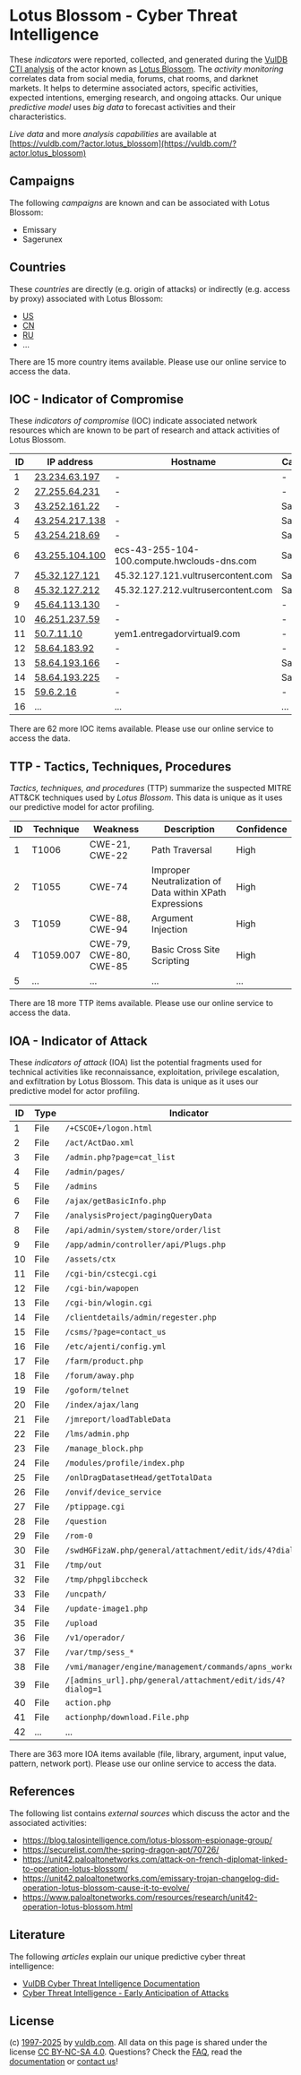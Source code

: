 # Lotus Blossom - Cyber Threat Intelligence

These _indicators_ were reported, collected, and generated during the [VulDB CTI analysis](https://vuldb.com/?kb.cti) of the actor known as [Lotus Blossom](https://vuldb.com/?actor.lotus_blossom). The _activity monitoring_ correlates data from social media, forums, chat rooms, and darknet markets. It helps to determine associated actors, specific activities, expected intentions, emerging research, and ongoing attacks. Our unique _predictive model_ uses _big data_ to forecast activities and their characteristics.

_Live data_ and more _analysis capabilities_ are available at [https://vuldb.com/?actor.lotus_blossom](https://vuldb.com/?actor.lotus_blossom)

## Campaigns

The following _campaigns_ are known and can be associated with Lotus Blossom:

* Emissary
* Sagerunex

## Countries

These _countries_ are directly (e.g. origin of attacks) or indirectly (e.g. access by proxy) associated with Lotus Blossom:

* [US](https://vuldb.com/?country.us)
* [CN](https://vuldb.com/?country.cn)
* [RU](https://vuldb.com/?country.ru)
* ...

There are 15 more country items available. Please use our online service to access the data.

## IOC - Indicator of Compromise

These _indicators of compromise_ (IOC) indicate associated network resources which are known to be part of research and attack activities of Lotus Blossom.

ID | IP address | Hostname | Campaign | Confidence
-- | ---------- | -------- | -------- | ----------
1 | [23.234.63.197](https://vuldb.com/?ip.23.234.63.197) | - | - | High
2 | [27.255.64.231](https://vuldb.com/?ip.27.255.64.231) | - | - | High
3 | [43.252.161.22](https://vuldb.com/?ip.43.252.161.22) | - | Sagerunex | High
4 | [43.254.217.138](https://vuldb.com/?ip.43.254.217.138) | - | Sagerunex | High
5 | [43.254.218.69](https://vuldb.com/?ip.43.254.218.69) | - | Sagerunex | High
6 | [43.255.104.100](https://vuldb.com/?ip.43.255.104.100) | ecs-43-255-104-100.compute.hwclouds-dns.com | Sagerunex | High
7 | [45.32.127.121](https://vuldb.com/?ip.45.32.127.121) | 45.32.127.121.vultrusercontent.com | Sagerunex | Medium
8 | [45.32.127.212](https://vuldb.com/?ip.45.32.127.212) | 45.32.127.212.vultrusercontent.com | Sagerunex | Medium
9 | [45.64.113.130](https://vuldb.com/?ip.45.64.113.130) | - | - | High
10 | [46.251.237.59](https://vuldb.com/?ip.46.251.237.59) | - | - | High
11 | [50.7.11.10](https://vuldb.com/?ip.50.7.11.10) | yem1.entregadorvirtual9.com | - | High
12 | [58.64.183.92](https://vuldb.com/?ip.58.64.183.92) | - | - | High
13 | [58.64.193.166](https://vuldb.com/?ip.58.64.193.166) | - | Sagerunex | High
14 | [58.64.193.225](https://vuldb.com/?ip.58.64.193.225) | - | Sagerunex | High
15 | [59.6.2.16](https://vuldb.com/?ip.59.6.2.16) | - | - | High
16 | ... | ... | ... | ...

There are 62 more IOC items available. Please use our online service to access the data.

## TTP - Tactics, Techniques, Procedures

_Tactics, techniques, and procedures_ (TTP) summarize the suspected MITRE ATT&CK techniques used by _Lotus Blossom_. This data is unique as it uses our predictive model for actor profiling.

ID | Technique | Weakness | Description | Confidence
-- | --------- | -------- | ----------- | ----------
1 | T1006 | CWE-21, CWE-22 | Path Traversal | High
2 | T1055 | CWE-74 | Improper Neutralization of Data within XPath Expressions | High
3 | T1059 | CWE-88, CWE-94 | Argument Injection | High
4 | T1059.007 | CWE-79, CWE-80, CWE-85 | Basic Cross Site Scripting | High
5 | ... | ... | ... | ...

There are 18 more TTP items available. Please use our online service to access the data.

## IOA - Indicator of Attack

These _indicators of attack_ (IOA) list the potential fragments used for technical activities like reconnaissance, exploitation, privilege escalation, and exfiltration by Lotus Blossom. This data is unique as it uses our predictive model for actor profiling.

ID | Type | Indicator | Confidence
-- | ---- | --------- | ----------
1 | File | `/+CSCOE+/logon.html` | High
2 | File | `/act/ActDao.xml` | High
3 | File | `/admin.php?page=cat_list` | High
4 | File | `/admin/pages/` | High
5 | File | `/admins` | Low
6 | File | `/ajax/getBasicInfo.php` | High
7 | File | `/analysisProject/pagingQueryData` | High
8 | File | `/api/admin/system/store/order/list` | High
9 | File | `/app/admin/controller/api/Plugs.php` | High
10 | File | `/assets/ctx` | Medium
11 | File | `/cgi-bin/cstecgi.cgi` | High
12 | File | `/cgi-bin/wapopen` | High
13 | File | `/cgi-bin/wlogin.cgi` | High
14 | File | `/clientdetails/admin/regester.php` | High
15 | File | `/csms/?page=contact_us` | High
16 | File | `/etc/ajenti/config.yml` | High
17 | File | `/farm/product.php` | High
18 | File | `/forum/away.php` | High
19 | File | `/goform/telnet` | High
20 | File | `/index/ajax/lang` | High
21 | File | `/jmreport/loadTableData` | High
22 | File | `/lms/admin.php` | High
23 | File | `/manage_block.php` | High
24 | File | `/modules/profile/index.php` | High
25 | File | `/onlDragDatasetHead/getTotalData` | High
26 | File | `/onvif/device_service` | High
27 | File | `/ptippage.cgi` | High
28 | File | `/question` | Medium
29 | File | `/rom-0` | Low
30 | File | `/swdHGFizaW.php/general/attachment/edit/ids/4?dialog=1` | High
31 | File | `/tmp/out` | Medium
32 | File | `/tmp/phpglibccheck` | High
33 | File | `/uncpath/` | Medium
34 | File | `/update-image1.php` | High
35 | File | `/upload` | Low
36 | File | `/v1/operador/` | High
37 | File | `/var/tmp/sess_*` | High
38 | File | `/vmi/manager/engine/management/commands/apns_worker.py` | High
39 | File | `/[admins_url].php/general/attachment/edit/ids/4?dialog=1` | High
40 | File | `action.php` | Medium
41 | File | `actionphp/download.File.php` | High
42 | ... | ... | ...

There are 363 more IOA items available (file, library, argument, input value, pattern, network port). Please use our online service to access the data.

## References

The following list contains _external sources_ which discuss the actor and the associated activities:

* https://blog.talosintelligence.com/lotus-blossom-espionage-group/
* https://securelist.com/the-spring-dragon-apt/70726/
* https://unit42.paloaltonetworks.com/attack-on-french-diplomat-linked-to-operation-lotus-blossom/
* https://unit42.paloaltonetworks.com/emissary-trojan-changelog-did-operation-lotus-blossom-cause-it-to-evolve/
* https://www.paloaltonetworks.com/resources/research/unit42-operation-lotus-blossom.html

## Literature

The following _articles_ explain our unique predictive cyber threat intelligence:

* [VulDB Cyber Threat Intelligence Documentation](https://vuldb.com/?kb.cti)
* [Cyber Threat Intelligence - Early Anticipation of Attacks](https://www.scip.ch/en/?labs.20201022)

## License

(c) [1997-2025](https://vuldb.com/?kb.changelog) by [vuldb.com](https://vuldb.com/?kb.about). All data on this page is shared under the license [CC BY-NC-SA 4.0](https://creativecommons.org/licenses/by-nc-sa/4.0/). Questions? Check the [FAQ](https://vuldb.com/?kb.faq), read the [documentation](https://vuldb.com/?kb) or [contact us](https://vuldb.com/?contact)!
